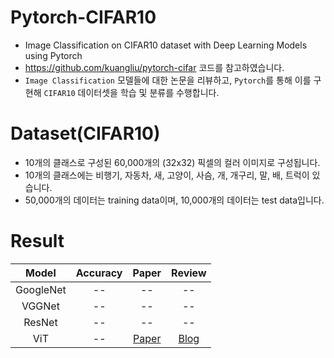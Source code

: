 # Pytorch-CIFAR10
- Image Classification on CIFAR10 dataset with Deep Learning Models using Pytorch
- https://github.com/kuangliu/pytorch-cifar 코드를 참고하였습니다.
- `Image Classification` 모델들에 대한 논문을 리뷰하고, `Pytorch`를 통해 이를 구현해 `CIFAR10` 데이터셋을 학습 및 분류를 수행합니다.

# Dataset(CIFAR10)
- 10개의 클래스로 구성된 60,000개의 (32x32) 픽셀의 컬러 이미지로 구성됩니다.
- 10개의 클래스에는 비행기, 자동차, 새, 고양이, 사슴, 개, 개구리, 말, 배, 트럭이 있습니다.
- 50,000개의 데이터는 training data이며, 10,000개의 데이터는 test data입니다.

# Result
|Model|Accuracy|Paper|Review|
|:---:|:---:|:---:|:---:|
|GoogleNet|--|--|--|
|VGGNet|--|--|--|
|ResNet|--|--|--|
|ViT|--|[Paper](https://arxiv.org/pdf/2010.11929.pdf)|[Blog](https://sonstory.tistory.com/97)|
